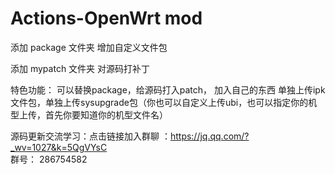 
# Actions-OpenWrt mod

添加 package 文件夹 增加自定义文件包


添加 mypatch 文件夹 对源码打补丁



特色功能： 可以替换package，给源码打入patch， 加入自己的东西
单独上传ipk文件包，单独上传sysupgrade包（你也可以自定义上传ubi，也可以指定你的机型上传，首先你要知道你的机型文件名）

源码更新交流学习：点击链接加入群聊 ：https://jq.qq.com/?_wv=1027&k=5QgVYsC  
群号： 286754582



